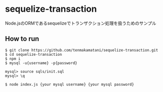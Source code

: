 # sequelize-transaction
Node.jsのORMであるsequelizeでトランザクション処理を扱うためのサンプル
## How to run
```
$ git clone https://github.com/tenmakamatani/sequelize-transaction.git
$ cd sequelize-transaction
$ npm i
$ mysql -u{username} -p{password}

mysql> source sqls/init.sql
mysql> \q

$ node index.js {your mysql username} {your mysql password}
```